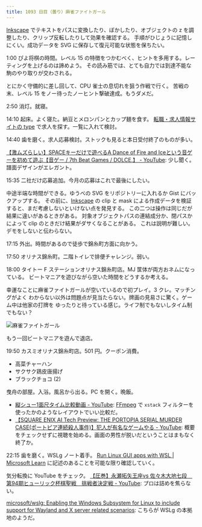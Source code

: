 ```yaml
---
title: 1093 日目（曇り）麻雀ファイトガール
---
```


[Inkscape] でテキストをパスに変換したり、ぼかしたり、オブジェクトの z を調整したり、クリップ反転したりして効果を確認する。
手順がひじょうに記憶しにくい。成功データを SVG に保存して復元可能な状態を保ちたい。

1:00 ぴよ将棋の時間。レベル 15 の特徴をつかむべく、ヒントを多用する。レーティングを上げるのは諦めよう。
その読み筋では、とても自力では到達不能な駒のやり取りが交わされる。

とにかく守備的に差し回して、CPU 雀士の息切れを狙う作戦で行く。
苦戦の末、レベル 15 をノー待ったノーヒント撃破達成。もうダメだ。

2:50 消灯。就寝。

14:10 起床。よく寝た。納豆とメロンパンとカップ麺を食す。
[転職・求人情報サイトの type](https://type.jp/) で求人を探す。一覧に入れて検討。

14:40 歯を磨く。求人応募検討。ストックも見ると本日受付終了のものが多い。

[【激ムズらしい】SPACEキーだけで遊べるA Dance of Fire and Iceという音ゲーを初めて遊ぶ【音ゲー / 7th Beat Games / DOLCE.】 - YouTube](https://www.youtube.com/watch?v=RlVRb6ACGDo):
少し聞く。譜面デザインがエレガント。

15:35 二社だけ応募追加。今月の応募はこれで最後にしたい。

中途半端な時間ができる。ゆうべの SVG をリポジトリーに入れるか Gist にバックアップする。
その前に、[Inkscape] の clip と mask による作成データを検証すると、まだ考慮しないといけない点を発見する。
この二つは操作は同じだが結果に違いがあるときがある。
対象オブジェクトパスの連結成分か、閉パスかによって clip のときだけ結果がダサくなることがある。
これは説明が難しい。デモをしないと伝わらない。

17:15 外出。時間があるので徒歩で錦糸町方面に向かう。

17:50 オリナス錦糸町。二階トイレで排便チャレンジ。弱い。

18:00 タイトー F ステーションオリナス錦糸町店。MJ 筐体が両方おネムになっている。
ビートマニアを遊びながら空いた時間をどうするか考える。

幸運なことに麻雀ファイトガールが空いているので初プレイ。3 クレ。マッチングがよく
わからない以外は問題点が見当たらない。牌画の見易さに驚く。ゲーム中は他家の打牌を
ゆったりと待っている感じ。ライフ制でもないしタイム制でもない？

![麻雀ファイトガール](https://pbs.twimg.com/media/FueqFGWaAAABMbm?format=jpg&name=small)

もう一回ビートマニアを遊んで退店。

19:50 カスミオリナス錦糸町店。501 円。クーポン消費。

* 高菜チャーハン
* サクサク鶏皮唐揚げ
* ブラックチョコ (2)

曳舟の部屋。入浴。風呂から出る。PC を開く。晩飯。

* [縦シュー1面尺タイム比較動画 - YouTube](https://www.youtube.com/watch?v=hghWethUD6Y):
  [FFmpeg] で `xstack` フィルターを使ったかのようなレイアウトでいい比較だ。
* [【SQUARE ENIX AI Tech Preview: THE PORTOPIA SERIAL MURDER CASE(ポートピア連続殺人事件)】犯人が有名なゲームやる - YouTube](https://www.youtube.com/watch?v=KpR56vmKdXc):
  概要をチェックせずに視聴を始める。画面の男性が脱いだということはまもなく終了か。

22:15 歯を磨く。WSLg ノート着手。
[Run Linux GUI apps with WSL &#x7c; Microsoft Learn](https://learn.microsoft.com/en-us/windows/wsl/tutorials/gui-apps)
に記述のあることを可能な限り確認していく。

気分転換に YouTube をチェック。
[【圧巻】永瀬拓矢王座vs 佐々木大地七段　第94期ヒューリック杯棋聖戦　挑戦者決定戦 - YouTube](https://www.youtube.com/watch?v=AWMTS1BipK4):
プロは詰めを焦らない。

[microsoft/wslg: Enabling the Windows Subsystem for Linux to include support for Wayland and X server related scenarios](https://github.com/microsoft/wslg):
こちらが WSLg の本拠地のようだ。

[FFmpeg]: <https://ffmpeg.org/ffmpeg.html>
[Inkscape]: <https://inkscape.org/>
